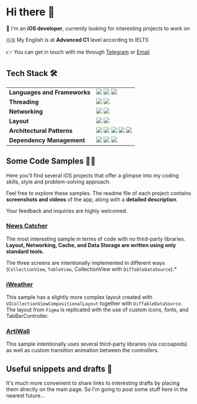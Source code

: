# Hi there 👋

💼 I'm an **iOS developer**, currently looking for interesting projects to work on

🇬🇧 My English is at **Advanced C1** level according to IELTS  

👉 You can get in touch with me through [Telegram](https://t.me/stepanchuk) or [Email](mailto:stepanchuk.yury@gmail.com)



## Tech Stack 🛠️

<table>
  <tr>
    <td><strong>Languages and Frameworks</strong></td>
    <td><img src="https://img.shields.io/badge/Swift-5.0-orange"> <img src="https://img.shields.io/badge/UIKit-blue"> <img src="https://img.shields.io/badge/SwiftUI-green"></td>
  </tr>
  <tr>
    <td><strong>Threading</strong></td>
    <td><img src="https://img.shields.io/badge/GCD-blue"> <img src="https://img.shields.io/badge/Structured Concurrency-orange"></td>
  </tr>
  <tr>
    <td><strong>Networking</strong></td>
    <td><img src="https://img.shields.io/badge/URLSession-green"> <img src="https://img.shields.io/badge/Alamofire-red"></td>
  </tr>
  <tr>
    <td><strong>Layout</strong></td>
    <td><img src="https://img.shields.io/badge/AutoLayout-orange"> <img src="https://img.shields.io/badge/SnapKit-blue"></td>
  </tr>
  <tr>
    <td><strong>Architectural Patterns</strong></td>
    <td><img src="https://img.shields.io/badge/MVP-blue"> <img src="https://img.shields.io/badge/MVVM-orange"> <img src="https://img.shields.io/badge/VIPER-red"> <img src="https://img.shields.io/badge/CleanSwift-green"> <img src="https://img.shields.io/badge/Coordinator-gray"> </td>
  </tr>
  <tr>
    <td><strong>Dependency Management</strong></td>
    <td><img src="https://img.shields.io/badge/CocoaPods-red"> <img src="https://img.shields.io/badge/SPM-green"> <img src="https://img.shields.io/badge/Carhage-blue"></td></td>
  </tr>
</table>


## Some Code Samples 🧑‍💻
Here you'll find several iOS projects that offer a glimpse into my coding skills, style and problem-solving approach.  

Feel free to explore these samples. The readme file of each project contains **screenshots and videos** of the app, along with a **detailed description**.

Your feedback and inquiries are highly welcomed.

###  [News Catcher](https://github.com/YuryStep/NewsCatcher)
The most interesting sample in terms of code with no third-party libraries. **Layout, Networking, Cache, and Data Storage are written using only standard tools.** 

The three screens are intentionally implemented in different ways (`CollectionView`, `TableView`, CollectionView with `DiffableDataSource`).*


### [iWeather](https://github.com/YuryStep/iWeather)

This sample has a slightly more complex layout created with `UICollectionViewCompositionalLayout` together with `DiffableDataSource`. 
The layout from `Figma` is replicated with the use of custom  icons, fonts, and TabBarController.  


### [ArtiWall](https://github.com/YuryStep/ArtiWall)

This sample intentionally uses several third-party libraries (via cocoapods) as well as custom transition animation between the controllers. 


## Useful snippets and drafts 📝
It's much more convenient to share links to interesting drafts by placing them directly on the main page. So I'm going to post some stuff here in the nearest future...
